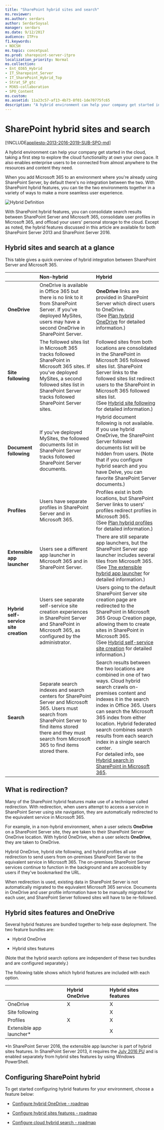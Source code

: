 ```yaml
---
title: "SharePoint hybrid sites and search"
ms.reviewer: 
ms.author: serdars
author: SerdarSoysal
manager: serdars
ms.date: 9/12/2017
audience: ITPro
f1.keywords:
- NOCSH
ms.topic: concetpual
ms.prod: sharepoint-server-itpro
localization_priority: Normal
ms.collection:
- Ent_O365_Hybrid
- IT_Sharepoint_Server
- IT_SharePoint_Hybrid_Top
- Strat_SP_gtc
- M365-collaboration
- SPO_Content
ms.custom: 
ms.assetid: 11a23c57-af13-4b73-8f01-1de70775fc65
description: "A hybrid environment can help your company get started in the cloud, taking a first step to explore the cloud functionality at own your own pace. It also enables enterprise users to be connected from almost anywhere to the resources and content they need."
---
```


# SharePoint hybrid sites and search

[!INCLUDE[appliesto-2013-2016-2019-SUB-SPO-md](../includes/appliesto-2013-2016-2019-SUB-SPO-md.md)]

A hybrid environment can help your company get started in the cloud, taking a first step to explore the cloud functionality at own your own pace. It also enables enterprise users to be connected from almost anywhere to the resources and content they need.
  
When you add Microsoft 365 to an environment where you're already using SharePoint Server, by default there's no integration between the two. With SharePoint hybrid features, you can tie the two environments together in a variety of ways to make a more seamless user experience.
  
![Hybrid Definition](../media/a65a38ed-d9c6-43a2-99a9-659fb7a9ab14.png)
  
With SharePoint hybrid features, you can consolidate search results between SharePoint Server and Microsoft 365, consolidate user profiles in Microsoft 365, and offload your users' personal storage to the cloud. Except as noted, the hybrid features discussed in this article are available for both SharePoint Server 2013 and SharePoint Server 2016.
  
## Hybrid sites and search at a glance

This table gives a quick overview of hybrid integration between SharePoint Server and Microsoft 365.
  
||**Non-hybrid**|**Hybrid**|
|:-----|:-----|:-----|
|**OneDrive** <br/> |OneDrive is available in Office 365 but there is no link to it from SharePoint Server. If you've deployed MySites, users may have a second OneDrive in SharePoint Server.  <br/> |**OneDrive** links are provided in SharePoint Server which direct users to OneDrive.  <br/> (See [Plan hybrid OneDrive](plan-hybrid-onedrive-for-business.md) for detailed information.)  <br/> |
|**Site following** <br/> |The followed sites list in Microsoft 365 tracks followed SharePoint in Microsoft 365 sites. If you've deployed MySites, a second followed sites list in SharePoint Server tracks followed SharePoint Server sites.  <br/> |Followed sites from both locations are consolidated in the SharePoint in Microsoft 365 followed sites list. SharePoint Server links to the followed sites list redirect users to the SharePoint in Microsoft 365 followed sites list.  <br/> (See [Hybrid site following](hybrid-site-following.md) for detailed information.)  <br/> |
|**Document following** <br/> |If you've deployed MySites, the followed documents list in SharePoint Server tracks followed SharePoint Server documents.  <br/> |Hybrid document following is not available. If you use hybrid OneDrive, the SharePoint Server followed documents list will be hidden from users. (Note that if you configure hybrid search and you have Delve, you can favorite SharePoint Server documents.)  <br/> |
|**Profiles** <br/> |Users have separate profiles in SharePoint Server and in Microsoft 365.  <br/> |Profiles exist in both locations, but SharePoint Server links to users' profiles redirect profiles in Microsoft 365.  <br/> (See [Plan hybrid profiles](plan-hybrid-profiles.md) for detailed information.)  <br/> |
|**Extensible app launcher** <br/> |Users see a different app launcher in Microsoft 365 and in SharePoint Server.  <br/> |There are still separate app launchers, but the SharePoint Server app launcher includes several tiles from Microsoft 365.  <br/> (See [The extensible hybrid app launcher](the-extensible-hybrid-app-launcher.md) for detailed information.)  <br/> |
|**Hybrid self-service site creation** <br/> |Users see separate self-service site creation experiences in SharePoint Server and SharePoint in Microsoft 365, as configured by the administrator.  <br/> |Users going to the default SharePoint Server site creation page are redirected to the SharePoint in Microsoft 365 Group Creation page, allowing them to create sites in SharePoint in Microsoft 365.  <br/> (See [Hybrid self-service site creation](hybrid-self-service-site-creation.md) for detailed information.)  <br/> |
|**Search** <br/> |Separate search indexes and search centers for SharePoint Server and Microsoft 365. Users must search from SharePoint Server to find items stored there and they must search from Microsoft 365 to find items stored there.  <br/> |Search results between the two locations are combined in one of two ways. Cloud hybrid search crawls on-premises content and indexes it in the search index in Office 365. Users can search the Microsoft 365 index from either location. Hybrid federated search combines search results from each search index in a single search center.  <br/> For detailed info, see [Hybrid search in SharePoint in Microsoft 365](./hybrid-search-in-sharepoint.md).   <br/> |
   
## What is redirection?

Many of the SharePoint hybrid features make use of a technique called redirection. With redirection, when users attempt to access a service in SharePoint Server using site navigation, they are automatically redirected to the equivalent service in Microsoft 365.
  
For example, in a non-hybrid environment, when a user selects **OneDrive** on a SharePoint Server site, they are taken to their SharePoint Server OneDrive location. With hybrid OneDrive, when a user selects **OneDrive**, they are taken to OneDrive.
  
Hybrid OneDrive, hybrid site following, and hybrid profiles all use redirection to send users from on-premises SharePoint Server to the equivalent service in Microsoft 365. The on-premises SharePoint Server services continue to function in the background and are accessible by users if they've bookmarked the URL.
  
When redirection is used, existing data in SharePoint Server is not automatically migrated to the equivalent Microsoft 365 service. Documents in OneDrive and user profile information have to be manually migrated for each user, and SharePoint Server followed sites will have to be re-followed.
  
## Hybrid sites features and OneDrive
<a name="SitesFeatures"> </a>

Several hybrid features are bundled together to help ease deployment. The two feature bundles are:
  
- Hybrid OneDrive
    
- Hybrid sites features
    
(Note that the hybrid search options are independent of these two bundles and are configured separately.)
  
The following table shows which hybrid features are included with each option.
  
||**Hybrid OneDrive**|**Hybrid sites features**|
|:-----|:-----|:-----|
|OneDrive  <br/> |X  <br/> |X  <br/> |
|Site following  <br/> ||X  <br/> |
|Profiles  <br/> |X  <br/> |X  <br/> |
|Extensible app launcher\*  <br/> ||X  <br/> |
   
*In SharePoint Server 2016, the extensible app launcher is part of hybrid sites features. In SharePoint Server 2013, it requires the [July 2016 PU](https://support.microsoft.com/kb/3115286) and is enabled separately from hybrid sites features by using Windows PowerShell. 
  
## Configuring SharePoint hybrid
<a name="SitesFeatures"> </a>

To get started configuring hybrid features for your environment, choose a feature below:
  
- [Configure hybrid OneDrive - roadmap](configure-hybrid-onedrive-for-businessroadmap.md)
    
- [Configure hybrid sites features - roadmap](configure-hybrid-sites-featuresroadmap.md)
    
- [Configure cloud hybrid search - roadmap](configure-cloud-hybrid-searchroadmap.md)
